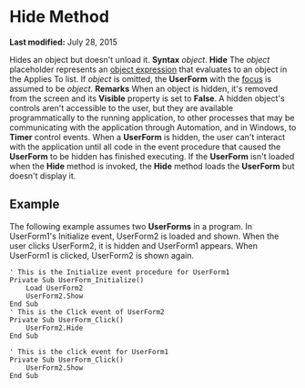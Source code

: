 
# Hide Method

 **Last modified:** July 28, 2015


Hides an object but doesn't unload it.
 **Syntax**
 _object_. **Hide**
The  _object_ placeholder represents an [object expression](b8bdf64f-5920-1ae9-16d0-b26d09524a30.md) that evaluates to an object in the Applies To list. If _object_ is omitted, the **UserForm** with the [focus](b8bdf64f-5920-1ae9-16d0-b26d09524a30.md) is assumed to be _object_.
 **Remarks**
When an object is hidden, it's removed from the screen and its  **Visible** property is set to **False**. A hidden object's controls aren't accessible to the user, but they are available programmatically to the running application, to other processes that may be communicating with the application through Automation, and in Windows, to  **Timer** control events.
When a  **UserForm** is hidden, the user can't interact with the application until all code in the event procedure that caused the **UserForm** to be hidden has finished executing.
If the  **UserForm** isn't loaded when the **Hide** method is invoked, the **Hide** method loads the **UserForm** but doesn't display it.

## Example

The following example assumes two  **UserForms** in a program. In UserForm1's Initialize event, UserForm2 is loaded and shown. When the user clicks UserForm2, it is hidden and UserForm1 appears. When UserForm1 is clicked, UserForm2 is shown again.


```
' This is the Initialize event procedure for UserForm1
Private Sub UserForm_Initialize()
    Load UserForm2
    UserForm2.Show
End Sub
' This is the Click event of UserForm2
Private Sub UserForm_Click()
    UserForm2.Hide
End Sub

' This is the click event for UserForm1
Private Sub UserForm_Click()
    UserForm2.Show
End Sub

```

